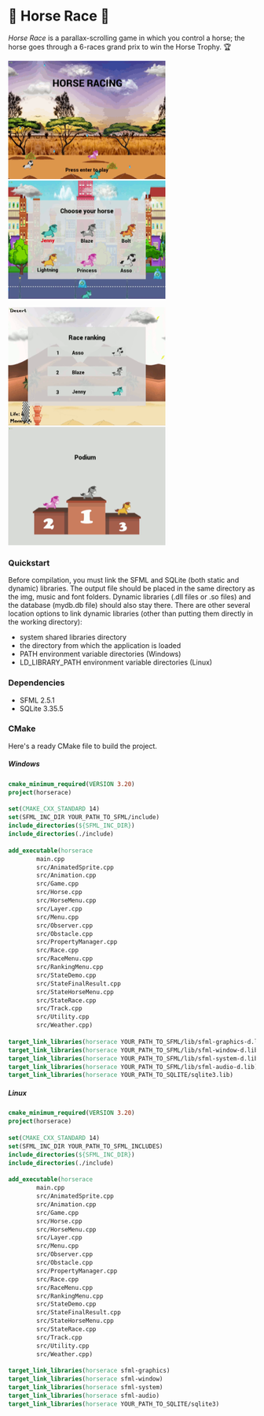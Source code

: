 # 🏇 Horse Race 🏇
_Horse Race_ is a parallax-scrolling game in which you control a horse; the horse goes through a 6-races grand prix to win the Horse Trophy. 🏆

<img src="img/readme/race.gif?raw=true" width="320" height="240"> &nbsp;
<img src="img/readme/horse_menu.gif?raw=true" width="320" height="240"> &nbsp;

<img src="img/readme/ranking.gif?raw=true" width="320" height="240"> &nbsp;
<img src="img/readme/podium.gif?raw=true" width="320" height="240"> &nbsp;

### Quickstart
Before compilation, you must link the SFML and SQLite (both static and dynamic) libraries. The output file should be placed in the same directory as the img, music and font folders. Dynamic libraries (.dll files or .so files) and the database (mydb.db file) should also stay there.
There are other several location options to link dynamic libraries (other than putting them directly in the working directory):
- system shared libraries directory
- the directory from which the application is loaded
- PATH environment variable directories (Windows)
- LD_LIBRARY_PATH environment variable directories (Linux)

### Dependencies
- SFML 2.5.1
- SQLite 3.35.5

### CMake
Here's a ready CMake file to build the project.
##### Windows
```CMake
cmake_minimum_required(VERSION 3.20)
project(horserace)

set(CMAKE_CXX_STANDARD 14)
set(SFML_INC_DIR YOUR_PATH_TO_SFML/include)
include_directories(${SFML_INC_DIR})
include_directories(./include)

add_executable(horserace
        main.cpp
        src/AnimatedSprite.cpp
        src/Animation.cpp
        src/Game.cpp
        src/Horse.cpp
        src/HorseMenu.cpp
        src/Layer.cpp
        src/Menu.cpp
        src/Observer.cpp
        src/Obstacle.cpp
        src/PropertyManager.cpp
        src/Race.cpp
        src/RaceMenu.cpp
        src/RankingMenu.cpp
        src/StateDemo.cpp
        src/StateFinalResult.cpp
        src/StateHorseMenu.cpp
        src/StateRace.cpp
        src/Track.cpp
        src/Utility.cpp
        src/Weather.cpp)

target_link_libraries(horserace YOUR_PATH_TO_SFML/lib/sfml-graphics-d.lib)
target_link_libraries(horserace YOUR_PATH_TO_SFML/lib/sfml-window-d.lib)
target_link_libraries(horserace YOUR_PATH_TO_SFML/lib/sfml-system-d.lib)
target_link_libraries(horserace YOUR_PATH_TO_SFML/lib/sfml-audio-d.lib)
target_link_libraries(horserace YOUR_PATH_TO_SQLITE/sqlite3.lib)
```
##### Linux
```CMake
cmake_minimum_required(VERSION 3.20)
project(horserace)

set(CMAKE_CXX_STANDARD 14)
set(SFML_INC_DIR YOUR_PATH_TO_SFML_INCLUDES)
include_directories(${SFML_INC_DIR})
include_directories(./include)

add_executable(horserace
        main.cpp
        src/AnimatedSprite.cpp
        src/Animation.cpp
        src/Game.cpp
        src/Horse.cpp
        src/HorseMenu.cpp
        src/Layer.cpp
        src/Menu.cpp
        src/Observer.cpp
        src/Obstacle.cpp
        src/PropertyManager.cpp
        src/Race.cpp
        src/RaceMenu.cpp
        src/RankingMenu.cpp
        src/StateDemo.cpp
        src/StateFinalResult.cpp
        src/StateHorseMenu.cpp
        src/StateRace.cpp
        src/Track.cpp
        src/Utility.cpp
        src/Weather.cpp)

target_link_libraries(horserace sfml-graphics)
target_link_libraries(horserace sfml-window)
target_link_libraries(horserace sfml-system)
target_link_libraries(horserace sfml-audio)
target_link_libraries(horserace YOUR_PATH_TO_SQLITE/sqlite3)
```
